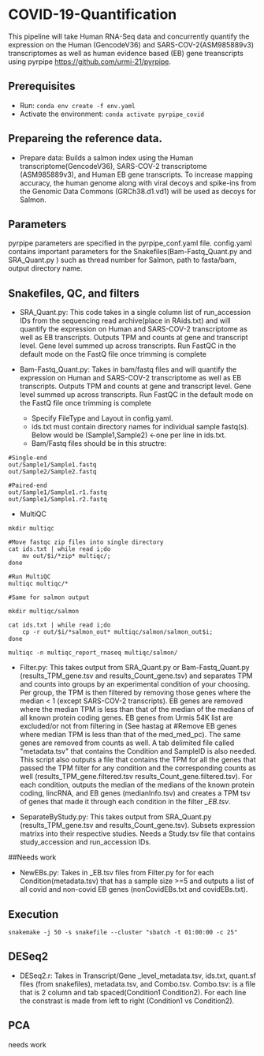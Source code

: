 # COVID-19-Quantification
This pipeline will take Human RNA-Seq data and concurrently quantify the expression on the Human (GencodeV36) and SARS-COV-2(ASM985889v3) transcriptomes as well as human evidence based (EB) gene treanscripts using pyrpipe https://github.com/urmi-21/pyrpipe.

## Prerequisites
* Run: `conda env create -f env.yaml`
* Activate the environment: `conda activate pyrpipe_covid`


## Prepareing the reference data. 
* Prepare data: Builds a salmon index using the Human transcriptome(GencodeV36), SARS-COV-2 transcriptome (ASM985889v3), and Human EB gene transcripts. To increase mapping accuracy, the human genome along with viral decoys and spike-ins from the Genomic Data Commons (GRCh38.d1.vd1) will be used as decoys for Salmon.


## Parameters
pyrpipe parameters are specified in the pyrpipe_conf.yaml file. config.yaml contains important parameters for the Snakefiles(Bam-Fastq_Quant.py and SRA_Quant.py ) such as thread number for Salmon, path to fasta/bam, output directory name. 


## Snakefiles, QC, and filters
* SRA_Quant.py: This code takes in a single column list of run_accession IDs from the sequencing read archive(place in RAids.txt) and will quantify the expression on Human and SARS-COV-2 transcriptome as well as EB transcripts. Outputs TPM and counts at gene and transcript level. Gene level summed up across transcripts. Run FastQC in the default mode on the FastQ file once trimming is complete

* Bam-Fastq_Quant.py: Takes in bam/fastq files and will quantify the expression on Human and SARS-COV-2 transcriptome as well as EB transcripts. Outputs TPM and counts at gene and transcript level. Gene level summed up across transcripts. Run FastQC in the default mode on the FastQ file once trimming is complete

  * Specify FileType and Layout in config.yaml.
  * ids.txt must contain directory names for individual sample fastq(s). Below would be (Sample1,Sample2) <-one per line in ids.txt. 
  * Bam/Fastq files should be in this structre:
```
#Single-end
out/Sample1/Sample1.fastq
out/Sample2/Sample2.fastq

#Paired-end
out/Sample1/Sample1.r1.fastq
out/Sample1/Sample1.r2.fastq
```

* MultiQC
```
mkdir multiqc

#Move fastqc zip files into single directory
cat ids.txt | while read i;do 
	mv out/$i/*zip* multiqc/; 
done

#Run MultiQC
multiqc multiqc/*

#Same for salmon output 

mkdir multiqc/salmon

cat ids.txt | while read i;do 
	cp -r out/$i/*salmon_out* multiqc/salmon/salmon_out$i; 
done

multiqc -n multiqc_report_rnaseq multiqc/salmon/
```

* Filter.py: This takes output from SRA_Quant.py or Bam-Fastq_Quant.py (results_TPM_gene.tsv and results_Count_gene.tsv) and separates TPM and counts into groups by an experimental condition of your choosing. Per group, the TPM is then filtered by removing those genes where the median < 1 (except SARS-COV-2 transcripts). EB genes are removed where the median TPM is less than that of the median of the medians of all known protein coding genes. EB genes from Urmis 54K list are excluded/or not from filtering in (See hastag at #Remove EB genes where median TPM is less than that of the med_med_pc). The same genes are removed from counts as well. A tab delimited file called "metadata.tsv" that contains the Condition and SampleID is also needed. This script also outputs a file that contains the TPM for all the genes that passed the TPM filter for any condition and the corresponding counts as well (results_TPM_gene.filtered.tsv results_Count_gene.filtered.tsv). For each condition, outputs the median of the medians of the known protein coding, lincRNA, and EB genes (medianInfo.tsv) and creates a TPM tsv of genes that made it through each condition in the filter *_EB.tsv*. 
 

* SeparateByStudy.py: This takes output from SRA_Quant.py (results_TPM_gene.tsv and results_Count_gene.tsv). Subsets expression matrixs into their respective studies. Needs a Study.tsv file that contains study_accession and run_accession IDs.
 
##Needs work
* NewEBs.py: Takes in _EB.tsv files from Filter.py for for each Condition(metadata.tsv) that has a sample size >=5 and outputs a list of all covid and non-covid EB genes (nonCovidEBs.txt and covidEBs.txt).


## Execution
```
snakemake -j 50 -s snakefile --cluster "sbatch -t 01:00:00 -c 25"
```

## DESeq2
* DESeq2.r:
Takes in Transcript/Gene _level_metadata.tsv, ids.txt, quant.sf files (from snakefiles), metadata.tsv, and Combo.tsv.
Combo.tsv: is a file that is 2 column and tab spaced(Condition1	Condition2). For each line the constrast is made from left to right (Condition1	vs Condition2).


## PCA
needs work



